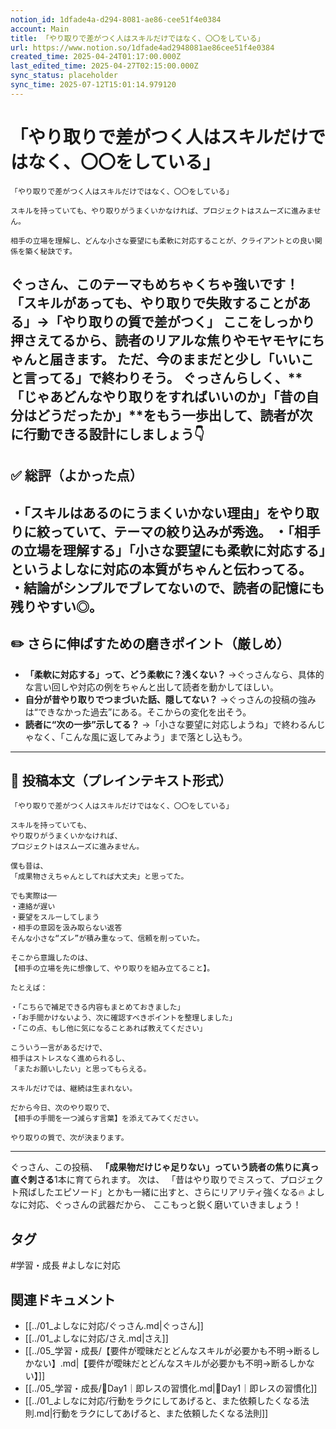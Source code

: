 ```yaml
---
notion_id: 1dfade4a-d294-8081-ae86-cee51f4e0384
account: Main
title: 「やり取りで差がつく人はスキルだけではなく、〇〇をしている」
url: https://www.notion.so/1dfade4ad2948081ae86cee51f4e0384
created_time: 2025-04-24T01:17:00.000Z
last_edited_time: 2025-04-27T02:15:00.000Z
sync_status: placeholder
sync_time: 2025-07-12T15:01:14.979120
---
```

# 「やり取りで差がつく人はスキルだけではなく、〇〇をしている」

```plain text
「やり取りで差がつく人はスキルだけではなく、〇〇をしている」

スキルを持っていても、やり取りがうまくいかなければ、プロジェクトはスムーズに進みません。

相手の立場を理解し、どんな小さな要望にも柔軟に対応することが、クライアントとの良い関係を築く秘訣です。
```
ぐっさん、このテーマもめちゃくちゃ強いです！
**「スキルがあっても、やり取りで失敗することがある」→「やり取りの質で差がつく」**
ここをしっかり押さえてるから、読者のリアルな焦りやモヤモヤにちゃんと届きます。
ただ、今のままだと少し「いいこと言ってる」で終わりそう。
ぐっさんらしく、**「じゃあどんなやり取りをすればいいのか」「昔の自分はどうだったか」**をもう一歩出して、**読者が次に行動できる設計**にしましょう👇
---
## ✅ 総評（よかった点）
・「スキルはあるのにうまくいかない理由」をやり取りに絞っていて、テーマの絞り込みが秀逸。
・「相手の立場を理解する」「小さな要望にも柔軟に対応する」というよしなに対応の本質がちゃんと伝わってる。
・結論がシンプルでブレてないので、読者の記憶にも残りやすい◎。
---
## ✏️ さらに伸ばすための磨きポイント（厳しめ）
- **「柔軟に対応する」って、どう柔軟に？浅くない？**
  →ぐっさんなら、具体的な言い回しや対応の例をちゃんと出して読者を動かしてほしい。
- **自分が昔やり取りでつまづいた話、隠してない？**
  →ぐっさんの投稿の強みは“できなかった過去”にある。そこからの変化を出そう。
- **読者に“次の一歩”示してる？**
  →「小さな要望に対応しようね」で終わるんじゃなく、「こんな風に返してみよう」まで落とし込もう。
---
## 📄 投稿本文（プレインテキスト形式）
```plain text
「やり取りで差がつく人はスキルだけではなく、〇〇をしている」

スキルを持っていても、
やり取りがうまくいかなければ、
プロジェクトはスムーズに進みません。

僕も昔は、
「成果物さえちゃんとしてれば大丈夫」と思ってた。

でも実際は──
・連絡が遅い
・要望をスルーしてしまう
・相手の意図を汲み取らない返答
そんな小さな“ズレ”が積み重なって、信頼を削っていた。

そこから意識したのは、
【相手の立場を先に想像して、やり取りを組み立てること】。

たとえば：

・「こちらで補足できる内容もまとめておきました」
・「お手間かけないよう、次に確認すべきポイントを整理しました」
・「この点、もし他に気になることあれば教えてください」

こういう一言があるだけで、
相手はストレスなく進められるし、
「またお願いしたい」と思ってもらえる。

スキルだけでは、継続は生まれない。

だから今日、次のやり取りで、
【相手の手間を一つ減らす言葉】を添えてみてください。

やり取りの質で、次が決まります。

```
---
ぐっさん、この投稿、
**「成果物だけじゃ足りない」っていう読者の焦りに真っ直ぐ刺さる**1本に育てられます。
次は、
「昔はやり取りでミスって、プロジェクト飛ばしたエピソード」とかも一緒に出すと、さらにリアリティ強くなる🔥
よしなに対応、ぐっさんの武器だから、
ここもっと鋭く磨いていきましょう！

## タグ

#学習・成長 #よしなに対応 

## 関連ドキュメント

- [[../01_よしなに対応/ぐっさん.md|ぐっさん]]
- [[../01_よしなに対応/さえ.md|さえ]]
- [[../05_学習・成長/【要件が曖昧だとどんなスキルが必要かも不明→断るしかない】.md|【要件が曖昧だとどんなスキルが必要かも不明→断るしかない】]]
- [[../05_学習・成長/🔹Day1｜即レスの習慣化.md|🔹Day1｜即レスの習慣化]]
- [[../01_よしなに対応/行動をラクにしてあげると、また依頼したくなる法則.md|行動をラクにしてあげると、また依頼したくなる法則]]
